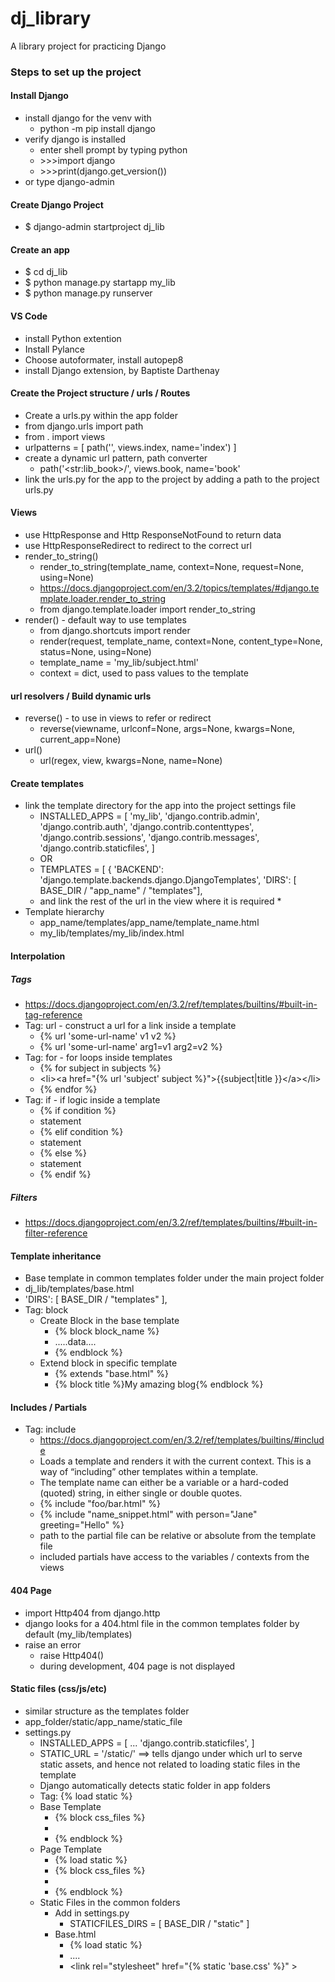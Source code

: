 # dj_library
A library project for practicing Django

### Steps to set up the project
#### Install Django

* install django for the venv with 
  * python -m pip install django
* verify django is installed
  * enter shell prompt by typing python
  * \>>>import django
  * \>>>print(django.get_version())
* or type django-admin

#### Create Django Project

* \$ django-admin startproject dj_lib

#### Create an app
* \$ cd dj_lib
* \$ python manage.py startapp my_lib
* \$ python manage.py runserver

#### VS Code 
* install Python extention
* Install Pylance
* Choose autoformater, install autopep8
* install Django extension, by Baptiste Darthenay 

#### Create the Project structure /  urls / Routes
* Create a urls.py within the app folder
* from django.urls import path
* from . import views
* urlpatterns = [
    path('', views.index, name='index')
]
* create a dynamic url pattern, path converter
  * path('\<str:lib_book>/', views.book, name='book'
* link the urls.py for the app to the project by adding a path to the project urls.py

#### Views
* use HttpResponse and Http ResponseNotFound to return data
* use HttpResponseRedirect to redirect to the correct url
* render_to_string()
  * render_to_string(template_name, context=None, request=None, using=None)
  * https://docs.djangoproject.com/en/3.2/topics/templates/#django.template.loader.render_to_string
  * from django.template.loader import render_to_string
* render() - default way to use templates
  * from django.shortcuts import render
  * render(request, template_name, context=None, content_type=None, status=None, using=None)
  * template_name = 'my_lib/subject.html'
  * context = dict, used to pass values to the template




#### url resolvers / Build dynamic urls
* reverse() - to use in views to refer or redirect
  * reverse(viewname, urlconf=None, args=None, kwargs=None, current_app=None)
* url()
  * url(regex, view, kwargs=None, name=None)




#### Create templates
* link the template directory for the app into the project settings file
  * INSTALLED_APPS = [
    'my_lib',
    'django.contrib.admin',
    'django.contrib.auth',
    'django.contrib.contenttypes',
    'django.contrib.sessions',
    'django.contrib.messages',
    'django.contrib.staticfiles',
]
  * OR
  * TEMPLATES = [
    {
        'BACKEND': 'django.template.backends.django.DjangoTemplates',
        'DIRS': [ BASE_DIR / "app_name" / "templates"],
  * and link the rest of the url in the view where it is required
    * 
* Template hierarchy
  * app_name/templates/app_name/template_name.html
  * my_lib/templates/my_lib/index.html


#### Interpolation

##### Tags
* https://docs.djangoproject.com/en/3.2/ref/templates/builtins/#built-in-tag-reference
* Tag: url - construct a url for a link inside a template
  * {% url 'some-url-name' v1 v2 %}
  * {% url 'some-url-name' arg1=v1 arg2=v2 %}
* Tag: for - for loops inside templates
  * {% for subject in subjects %}
  * \<li>\<a href="{% url 'subject' subject %}">{{subject|title }}\</a>\</li>
  * {% endfor %}
* Tag: if - if logic inside a template
  * {% if condition %}
  * statement
  * {% elif condition %}
  * statement
  * {% else %}
  * statement
  * {% endif %}

##### Filters
* https://docs.djangoproject.com/en/3.2/ref/templates/builtins/#built-in-filter-reference


#### Template inheritance
* Base template in common templates folder under the main project folder
* dj_lib/templates/base.html
* 'DIRS': [ BASE_DIR / "templates" ],
* Tag: block
  * Create Block in the base template
    * {% block block_name %}
    * .....data....
    * {% endblock %}
  * Extend block in specific template
    * {% extends "base.html" %}
    * {% block title %}My amazing blog{% endblock %}

#### Includes / Partials
* Tag: include
  * https://docs.djangoproject.com/en/3.2/ref/templates/builtins/#include
  * Loads a template and renders it with the current context. This is a way of “including” other templates within a template.
  * The template name can either be a variable or a hard-coded (quoted) string, in either single or double quotes.
  * {% include "foo/bar.html" %}
  * {% include "name_snippet.html" with person="Jane" greeting="Hello" %}
  * path to the partial file can be relative or absolute from the template file
  * included partials have access to the variables / contexts from the views


#### 404 Page
* import Http404 from django.http
* django looks for a 404.html file in the common templates folder by default (my_lib/templates) 
* raise an error
  * raise Http404()
  * during development, 404 page is not displayed

#### Static files (css/js/etc)
* similar structure as the templates folder
* app_folder/static/app_name/static_file
* settings.py
  * INSTALLED_APPS = [
    ...
    'django.contrib.staticfiles',
]
  * STATIC_URL = '/static/' ==> tells django under which url to serve static assets, and hence not related to loading static files in the template
  * Django automatically detects static folder in app folders
  * Tag: {% load static %}
  * Base Template
    * {% block css_files %}
    * 
    * {% endblock %}
  * Page Template
    * {% load static %}
    * {% block css_files %}
    * <link rel="stylesheet" href="{% static 'my_lib/subject.css' %}" >
    * {% endblock %}
  * Static Files in the common folders
    * Add in settings.py
      * STATICFILES_DIRS = [
    BASE_DIR / "static"
]
    * Base.html
      * {% load static %}
      * ....
      * \<link rel="stylesheet" href="{% static 'base.css' %}" >
